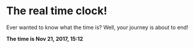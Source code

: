 # The real time clock!

Ever wanted to know what the time is? Well, your journey is about to end!

**The time is Nov 21, 2017, 15:12**